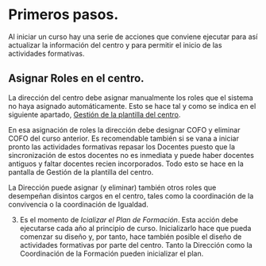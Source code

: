 # Primeros pasos.

Al iniciar un curso hay una serie de acciones que conviene ejecutar para así actualizar la información del centro y para permitir el inicio de las actividades formativas.

## Asignar Roles en el centro.

La dirección del centro debe asignar manualmente los roles que el sistema no haya asignado automáticamente. Esto se hace tal y como se indica en el siguiente apartado, [Gestión de la plantilla del centro](gestion-de-la-plantilla-del-centro.md).

En esa asignación de roles la dirección debe designar COFO y eliminar COFO del curso anterior. Es recomendable también si se vana a iniciar pronto las actividades formativas repasar los Docentes puesto que la sincronización de estos docentes no es inmediata y puede haber docentes antiguos y faltar docentes recien incorporados. Todo esto se hace en la pantalla de Gestión de la plantilla del centro.

La Dirección puede asignar (y eliminar) también otros roles que desempeñan disintos cargos en el centro, tales como la coordinación de la convivencia o la coordinación de Igualdad.


3. Es el momento de *Icializar el Plan de Formación*. Esta acción debe ejecutarse cada año al principio de curso. Inicializarlo hace que pueda comenzar su diseño y, por tanto, hace también posible el diseño de actividades formativas por parte del centro. Tanto la Dirección como la Coordinación de la Formación pueden inicializar el plan.